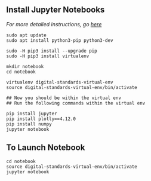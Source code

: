 ## Install Jupyter Notebooks 

*For more detailed instructions, go [here](https://www.digitalocean.com/community/tutorials/how-to-set-up-jupyter-notebook-with-python-3-on-ubuntu-18-04)*

```
sudo apt update
sudo apt install python3-pip python3-dev

sudo -H pip3 install --upgrade pip
sudo -H pip3 install virtualenv

mkdir notebook
cd notebook

virtualenv digital-standards-virtual-env
source digital-standards-virtual-env/bin/activate

## Now you should be within the virtual env
## Run the following commands within the virtual env

pip install jupyter
pip install plotly==4.12.0
pip install numpy
jupyter notebook
```

## To Launch Notebook

```
cd notebook
source digital-standards-virtual-env/bin/activate
jupyter notebook
```
